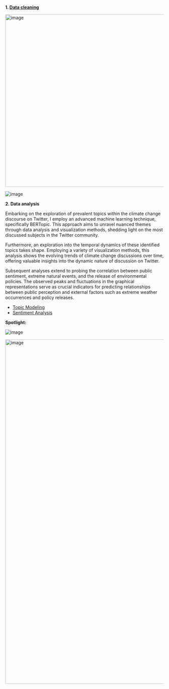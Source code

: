 **1. [Data cleaning](https://github.com/Rising-Stars-by-Sunshine/STATS201-Final-project-Jenny/blob/b88528c9694b465f7ca1b00c5f6d47e98a0981a3/Code/data%20analysis/data_cleaning_%26_processing.ipynb)**

<img width="547" alt="image" src="https://github.com/Rising-Stars-by-Sunshine/STATS201-PS2-Jenny/assets/125801773/471639ed-a935-4153-a26a-a7702392822e">

![image](https://github.com/Rising-Stars-by-Sunshine/STATS201-PS2-Jenny/assets/125801773/78b8f111-e796-493d-b98b-9136cf9c4fef)


**2. Data analysis**

Embarking on the exploration of prevalent topics within the climate change discourse on Twitter, I employ an advanced machine learning technique, specifically BERTopic. This approach aims to unravel nuanced themes through data analysis and visualization methods, shedding light on the most discussed subjects in the Twitter community.

Furthermore, an exploration into the temporal dynamics of these identified topics takes shape. Employing a variety of visualization methods, this analysis shows the evolving trends of climate change discussions over time, offering valuable insights into the dynamic nature of discussion on Twitter.

Subsequent analyses extend to probing the correlation between public sentiment, extreme natural events, and the release of environmental policies. The observed peaks and fluctuations in the graphical representations serve as crucial indicators for predicting relationships between public perception and external factors such as extreme weather occurrences and policy releases.

- [Topic Modeling](https://github.com/Rising-Stars-by-Sunshine/STATS201-Final-project-Jenny/blob/58348ced95c7a4eb34483ca0442a8a6ea21a76ca/Code/data%20analysis/Topic_Modeling%20(2).ipynb)
- [Sentiment Analysis](https://github.com/Rising-Stars-by-Sunshine/STATS201-Final-project-Jenny/blob/58348ced95c7a4eb34483ca0442a8a6ea21a76ca/Code/data%20analysis/Sentiment%20Analysis.ipynb)

**Spotlight:**

![image](https://github.com/Rising-Stars-by-Sunshine/STATS201-PS2-Jenny/assets/125801773/89bf2fa5-cedc-4ed0-ace5-a4716433455c)

<img width="1092" alt="image" src="https://github.com/Rising-Stars-by-Sunshine/STATS201-PS2-Jenny/assets/125801773/00691e16-9a1f-418a-ac85-9282f384157b">
